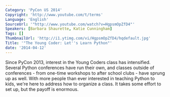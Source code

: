 ```yaml
---
Category: 'PyCon US 2014'
Copyright: 'http://www.youtube.com/t/terms'
Language: 'English'
SourceUrl: '"http://www.youtube.com/watch?v=HgpsmOpZfD4"'
Speakers: [Barbara Shaurette, Katie Cunningham]
Tags: []
ThumbnailUrl: 'http://i1.ytimg.com/vi/HgpsmOpZfD4/hqdefault.jpg'
Title: '"The Young Coder: Let''s Learn Python"'
date: '2014-04-12'
---
```

Since PyCon 2013, interest in the Young Coders class has intensified. Several Python conferences have run their own, and classes outside of conferences - from one-time workshops to after school clubs - have sprung up as well. With more people than ever interested in teaching Python to kids, we're here to address how to organize a class. It takes some effort to set up, but the payoff is enormous.